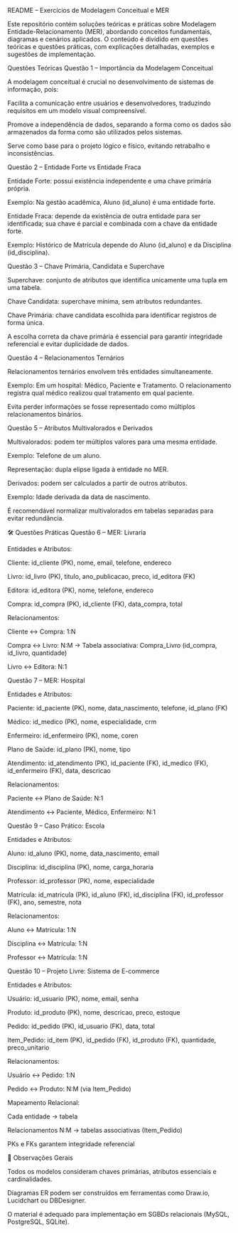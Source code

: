 README – Exercícios de Modelagem Conceitual e MER

Este repositório contém soluções teóricas e práticas sobre Modelagem Entidade-Relacionamento (MER), abordando conceitos fundamentais, diagramas e cenários aplicados. O conteúdo é dividido em questões teóricas e questões práticas, com explicações detalhadas, exemplos e sugestões de implementação.

Questões Teóricas
Questão 1 – Importância da Modelagem Conceitual

A modelagem conceitual é crucial no desenvolvimento de sistemas de informação, pois:

Facilita a comunicação entre usuários e desenvolvedores, traduzindo requisitos em um modelo visual compreensível.

Promove a independência de dados, separando a forma como os dados são armazenados da forma como são utilizados pelos sistemas.

Serve como base para o projeto lógico e físico, evitando retrabalho e inconsistências.

Questão 2 – Entidade Forte vs Entidade Fraca

Entidade Forte: possui existência independente e uma chave primária própria.

Exemplo: Na gestão acadêmica, Aluno (id_aluno) é uma entidade forte.

Entidade Fraca: depende da existência de outra entidade para ser identificada; sua chave é parcial e combinada com a chave da entidade forte.

Exemplo: Histórico de Matrícula depende do Aluno (id_aluno) e da Disciplina (id_disciplina).

Questão 3 – Chave Primária, Candidata e Superchave

Superchave: conjunto de atributos que identifica unicamente uma tupla em uma tabela.

Chave Candidata: superchave mínima, sem atributos redundantes.

Chave Primária: chave candidata escolhida para identificar registros de forma única.

A escolha correta da chave primária é essencial para garantir integridade referencial e evitar duplicidade de dados.

Questão 4 – Relacionamentos Ternários

Relacionamentos ternários envolvem três entidades simultaneamente.

Exemplo: Em um hospital: Médico, Paciente e Tratamento. O relacionamento registra qual médico realizou qual tratamento em qual paciente.

Evita perder informações se fosse representado como múltiplos relacionamentos binários.

Questão 5 – Atributos Multivalorados e Derivados

Multivalorados: podem ter múltiplos valores para uma mesma entidade.

Exemplo: Telefone de um aluno.

Representação: dupla elipse ligada à entidade no MER.

Derivados: podem ser calculados a partir de outros atributos.

Exemplo: Idade derivada da data de nascimento.

É recomendável normalizar multivalorados em tabelas separadas para evitar redundância.

🛠 Questões Práticas
Questão 6 – MER: Livraria

Entidades e Atributos:

Cliente: id_cliente (PK), nome, email, telefone, endereco

Livro: id_livro (PK), titulo, ano_publicacao, preco, id_editora (FK)

Editora: id_editora (PK), nome, telefone, endereco

Compra: id_compra (PK), id_cliente (FK), data_compra, total

Relacionamentos:

Cliente ↔ Compra: 1:N

Compra ↔ Livro: N:M → Tabela associativa: Compra_Livro (id_compra, id_livro, quantidade)

Livro ↔ Editora: N:1

Questão 7 – MER: Hospital

Entidades e Atributos:

Paciente: id_paciente (PK), nome, data_nascimento, telefone, id_plano (FK)

Médico: id_medico (PK), nome, especialidade, crm

Enfermeiro: id_enfermeiro (PK), nome, coren

Plano de Saúde: id_plano (PK), nome, tipo

Atendimento: id_atendimento (PK), id_paciente (FK), id_medico (FK), id_enfermeiro (FK), data, descricao

Relacionamentos:

Paciente ↔ Plano de Saúde: N:1

Atendimento ↔ Paciente, Médico, Enfermeiro: N:1

Questão 9 – Caso Prático: Escola

Entidades e Atributos:

Aluno: id_aluno (PK), nome, data_nascimento, email

Disciplina: id_disciplina (PK), nome, carga_horaria

Professor: id_professor (PK), nome, especialidade

Matrícula: id_matricula (PK), id_aluno (FK), id_disciplina (FK), id_professor (FK), ano, semestre, nota

Relacionamentos:

Aluno ↔ Matrícula: 1:N

Disciplina ↔ Matrícula: 1:N

Professor ↔ Matrícula: 1:N

Questão 10 – Projeto Livre: Sistema de E-commerce

Entidades e Atributos:

Usuário: id_usuario (PK), nome, email, senha

Produto: id_produto (PK), nome, descricao, preco, estoque

Pedido: id_pedido (PK), id_usuario (FK), data, total

Item_Pedido: id_item (PK), id_pedido (FK), id_produto (FK), quantidade, preco_unitario

Relacionamentos:

Usuário ↔ Pedido: 1:N

Pedido ↔ Produto: N:M (via Item_Pedido)

Mapeamento Relacional:

Cada entidade → tabela

Relacionamentos N:M → tabelas associativas (Item_Pedido)

PKs e FKs garantem integridade referencial

📝 Observações Gerais

Todos os modelos consideram chaves primárias, atributos essenciais e cardinalidades.

Diagramas ER podem ser construídos em ferramentas como Draw.io, Lucidchart ou DBDesigner.

O material é adequado para implementação em SGBDs relacionais (MySQL, PostgreSQL, SQLite).
